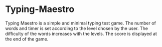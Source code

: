 # Typing-Maestro
Typing Maestro is a simple and minimal typing test game. The number of words and timer is set according to the level chosen by the user. The difficulty of the words increases with the levels. The score is displayed at the end of the game.

